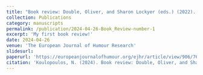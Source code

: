 ```yaml
---
title: "Book review: Double, Oliver, and Sharon Lockyer (eds.) (2022). Alternative Comedy Now and Then: Critical Perspectives. Palgrave Macmillan."
collection: Publications
category: manuscripts
permalink: /publication/2024-04-26-Book_Review-number-1
excerpt: 'My first book review!'
date: 2024-04-26
venue: 'The European Journal of Humour Research'
slidesurl: 
paperurl: 'https://europeanjournalofhumour.org/ejhr/article/view/906/768'
citation: 'Koulopoulos, N. (2024). Book review: Double, Oliver, and Sharon Lockyer (eds.) (2022). Alternative Comedy Now and Then: Critical Perspectives. Palgrave Macmillan. <em>The European Journal of Humour Research, 12</em>(1), 273-276. https://europeanjournalofhumour.org/ejhr/article/view/906'
---
```


